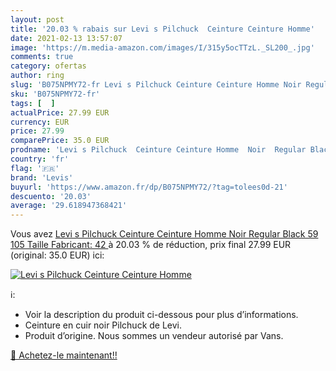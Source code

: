 ```yaml
---
layout: post
title: '20.03 % rabais sur Levi s Pilchuck  Ceinture Ceinture Homme'
date: 2021-02-13 13:57:07
image: 'https://m.media-amazon.com/images/I/315y5ocTTzL._SL200_.jpg'
comments: true
category: ofertas
author: ring
slug: 'B075NPMY72-fr Levi s Pilchuck Ceinture Ceinture Homme Noir Regular Black...'
sku: 'B075NPMY72-fr'
tags: [  ]
actualPrice: 27.99 EUR
currency: EUR
price: 27.99
comparePrice: 35.0 EUR
prodname: 'Levi s Pilchuck  Ceinture Ceinture Homme  Noir  Regular Black 59   105  Taille Fabricant: 42 '
country: 'fr'
flag: '🇫🇷'
brand: 'Levis'
buyurl: 'https://www.amazon.fr/dp/B075NPMY72/?tag=tolees0d-21'
descuento: '20.03'
average: '29.618947368421'
---
```


Vous avez [Levi s Pilchuck  Ceinture Ceinture Homme  Noir  Regular Black 59   105  Taille Fabricant: 42 ](https://www.amazon.fr/dp/B075NPMY72/?tag=tolees0d-21)  à  20.03 % de réduction, prix final  27.99 EUR (original: 35.0 EUR) ici:

[![Levi s Pilchuck  Ceinture Ceinture Homme](https://m.media-amazon.com/images/I/315y5ocTTzL._SL200_.jpg)](https://www.amazon.fr/dp/B075NPMY72/?tag=tolees0d-21)

ℹ️:

- Voir la description du produit ci-dessous pour plus d’informations.
- Ceinture en cuir noir Pilchuck de Levi.
- Produit d’origine. Nous sommes un vendeur autorisé par Vans.

[🛒 Achetez-le maintenant!!](https://www.amazon.fr/dp/B075NPMY72/?tag=tolees0d-21)
